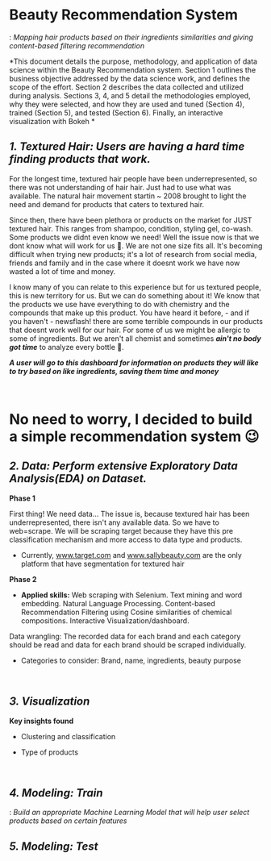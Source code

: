 # Beauty Recommendation System
: *Mapping hair products based on their ingredients similarities and giving content-based filtering recommendation*

*This document details the purpose, methodology, and application of data science within the Beauty Recommendation system. Section 1 outlines the business objective addressed by the data science work, and defines the scope of the effort. Section 2 describes the data collected and utilized during analysis. Sections 3, 4, and 5 detail the methodologies employed, why they were selected, and how they are used and tuned (Section 4), trained (Section 5), and tested (Section 6). Finally, an interactive visualization with Bokeh *
<br>

## ***1. Textured Hair: Users are having a hard time finding products that work.***

For the longest time, textured hair people have been underrepresented, so there was not understanding of hair hair. Just had to use what was available. The natural hair movement startin ~ 2008 brought to light the need and demand for products that caters to textured hair. 

Since then, there have been plethora or products on the market for JUST textured hair. This ranges from shampoo, condition, styling gel, co-wash. Some products we didnt even know we need! Well the issue now is that we dont know what will work for us :thinking:. We are not one size fits all. It's becoming difficult when trying new products; it's a lot of research from social media, friends and family and in the case where it doesnt work <this happens a lot> we have now wasted a lot of time and money. 

I know many of you can relate to this experience but for us textured people, this is new territory for us. But we can do something about it! We know that the products we use have everything to do with chemistry and the compounds that make up this product. You have heard it before, - and if you haven't - newsflash! there are some terrible compounds in our products that doesnt work well for our hair. For some of us we might be allergic to some of ingredients. But we aren't all chemist and sometimes ***ain't no body got time*** to analyze every bottle :woozy_face:.


***A user will go to this dashboard for information on products they will like to try based on like ingredients, saving them time and money***


<br/>

# No need to worry, I decided to build a simple recommendation system :wink:

## ***2. Data: Perform extensive Exploratory Data Analysis(EDA) on Dataset.***

**Phase 1**

First thing! We need data... The issue is, because textured hair has been underrepresented, there isn't any available data. So we have to web=scrape. We will be scraping target because they have this pre classification mechanism and more access to data type and products. 


* Currently, www.target.com and www.sallybeauty.com are the only platform that have segmentation for textured hair   

**Phase 2**

* **Applied skills:** Web scraping with Selenium. Text mining and word embedding. Natural Language Processing. Content-based Recommendation Filtering using Cosine similarities of chemical compositions. Interactive Visualization/dashboard.


Data wrangling: The recorded data for each brand and each category should be read and data for each brand should be scraped individually.

* Categories to consider: Brand, name, ingredients, beauty purpose
<br/>

## ***3. Visualization***

**Key insights found**

* Clustering and classification

* Type of products

<br/>

## ***4. Modeling: Train***
: *Build an appropriate Machine Learning Model that will help user select products based on certain features*

## ***5. Modeling: Test***
